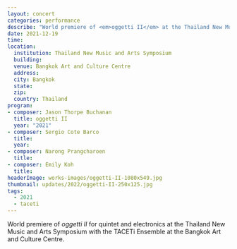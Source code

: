 ```yaml
---
layout: concert
categories: performance
describe: "World premiere of <em>oggetti II</em> at the Thailand New Music and Arts Symposium with the TACETi Ensemble at the Bangkok Art and Culture Centre."
date: 2021-12-19
time:
location:
  institution: Thailand New Music and Arts Symposium
  building:
  venue: Bangkok Art and Culture Centre
  address:
  city: Bangkok
  state:
  zip:
  country: Thailand
program:
- composer: Jason Thorpe Buchanan
  title: oggetti II
  year: "2021"
- composer: Sergio Cote Barco
  title:
  year:
- composer: Narong Prangcharoen
  title:
- composer: Emily Koh
  title:
headerImage: works-images/oggetti-II-1080x549.jpg
thumbnail: updates/2022/oggetti-II-250x125.jpg
tags:
  - 2021
  - taceti
---
```


World premiere of <em>oggetti II</em> for quintet and electronics at the Thailand New Music and Arts Symposium with the TACETi Ensemble at the Bangkok Art and Culture Centre.
